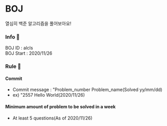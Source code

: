 # BOJ
열심히 백준 알고리즘을 풀어보아요!

### Info 👏
BOJ ID : alcls<br> 
BOJ Start : 2020/11/26<br>

### Rule 📐
#### Commit
- Commit message : "Problem_number Problem_name(Solved yy/mm/dd)
- ex) "2557 Hello World(2020/11/26)
#### Minimum amount of problem to be solved in a week
- At least 5 questions(As of 2020/11/26)